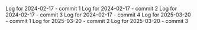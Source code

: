 Log for 2024-02-17 - commit 1
Log for 2024-02-17 - commit 2
Log for 2024-02-17 - commit 3
Log for 2024-02-17 - commit 4
Log for 2025-03-20 - commit 1
Log for 2025-03-20 - commit 2
Log for 2025-03-20 - commit 3

